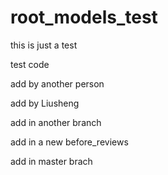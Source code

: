 root_models_test
================

this is just a test

test code

add by another person

add by Liusheng

add in another branch


add in a new before_reviews



add in master brach


